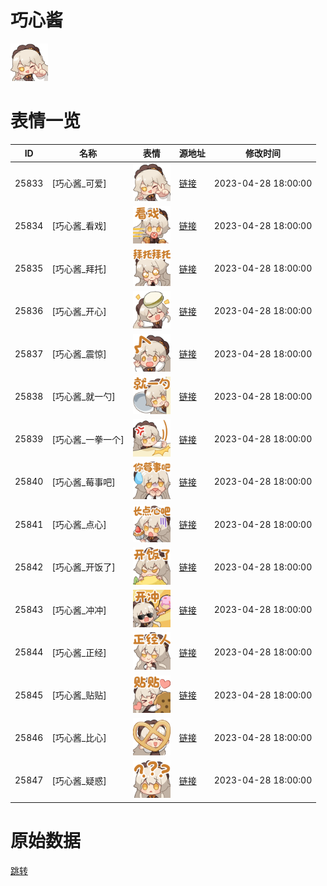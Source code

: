 # 巧心酱

<img src="./cover.png" height="60" alt="cover" />

# 表情一览

|ID|名称|表情|源地址|修改时间|
|----|----|----|----|----|
|25833|[巧心酱_可爱]|<img src="./pic/025833_%5B巧心酱_可爱%5D.png" height="60" alt="可爱"/>|[链接](https://i0.hdslb.com/bfs/garb/78fcb140aa4d7d831af7258a6153b5fa0afd9faf.png)|2023-04-28 18:00:00|
|25834|[巧心酱_看戏]|<img src="./pic/025834_%5B巧心酱_看戏%5D.png" height="60" alt="看戏"/>|[链接](https://i0.hdslb.com/bfs/garb/c4ae167978da449db9cf7c47baf5484f3b5b83ec.png)|2023-04-28 18:00:00|
|25835|[巧心酱_拜托]|<img src="./pic/025835_%5B巧心酱_拜托%5D.png" height="60" alt="拜托"/>|[链接](https://i0.hdslb.com/bfs/garb/4fbc16d27a897034a4c1bee215c999bcb1d9e184.png)|2023-04-28 18:00:00|
|25836|[巧心酱_开心]|<img src="./pic/025836_%5B巧心酱_开心%5D.png" height="60" alt="开心"/>|[链接](https://i0.hdslb.com/bfs/garb/e6ed93aec31ac866bbd6892fdcec2a53abe2e1fc.png)|2023-04-28 18:00:00|
|25837|[巧心酱_震惊]|<img src="./pic/025837_%5B巧心酱_震惊%5D.png" height="60" alt="震惊"/>|[链接](https://i0.hdslb.com/bfs/garb/a45801928eea3aff29149c217f60d71856f4b0ba.png)|2023-04-28 18:00:00|
|25838|[巧心酱_就一勺]|<img src="./pic/025838_%5B巧心酱_就一勺%5D.png" height="60" alt="就一勺"/>|[链接](https://i0.hdslb.com/bfs/garb/2f7a718c3f66379ebea5c433f02dc4885ec2b3d0.png)|2023-04-28 18:00:00|
|25839|[巧心酱_一拳一个]|<img src="./pic/025839_%5B巧心酱_一拳一个%5D.png" height="60" alt="一拳一个"/>|[链接](https://i0.hdslb.com/bfs/garb/0271793e7be25f2b90fffe633a55d6e0c78fc2f5.png)|2023-04-28 18:00:00|
|25840|[巧心酱_莓事吧]|<img src="./pic/025840_%5B巧心酱_莓事吧%5D.png" height="60" alt="莓事吧"/>|[链接](https://i0.hdslb.com/bfs/garb/a65b129fb54015fa3f1213ed7d787ef17de5af4b.png)|2023-04-28 18:00:00|
|25841|[巧心酱_点心]|<img src="./pic/025841_%5B巧心酱_点心%5D.png" height="60" alt="点心"/>|[链接](https://i0.hdslb.com/bfs/garb/c8b009d8de911834929b431f24b6c10b8d9f1487.png)|2023-04-28 18:00:00|
|25842|[巧心酱_开饭了]|<img src="./pic/025842_%5B巧心酱_开饭了%5D.png" height="60" alt="开饭了"/>|[链接](https://i0.hdslb.com/bfs/garb/4703a28fb8b86d365157ef79ef2a59a73612839a.png)|2023-04-28 18:00:00|
|25843|[巧心酱_冲冲]|<img src="./pic/025843_%5B巧心酱_冲冲%5D.png" height="60" alt="冲冲"/>|[链接](https://i0.hdslb.com/bfs/garb/76775c4908790f64402015013ea9d11811016829.png)|2023-04-28 18:00:00|
|25844|[巧心酱_正经]|<img src="./pic/025844_%5B巧心酱_正经%5D.png" height="60" alt="正经"/>|[链接](https://i0.hdslb.com/bfs/garb/aa5b8e44e099e339f556a1978a40c0323414b56a.png)|2023-04-28 18:00:00|
|25845|[巧心酱_贴贴]|<img src="./pic/025845_%5B巧心酱_贴贴%5D.png" height="60" alt="贴贴"/>|[链接](https://i0.hdslb.com/bfs/garb/2d77b30abeb8ca105caf66b822bddc41084e4927.png)|2023-04-28 18:00:00|
|25846|[巧心酱_比心]|<img src="./pic/025846_%5B巧心酱_比心%5D.png" height="60" alt="比心"/>|[链接](https://i0.hdslb.com/bfs/garb/16d3b4dca1ec2ae06fe0519aa0d33799e14b96e3.png)|2023-04-28 18:00:00|
|25847|[巧心酱_疑惑]|<img src="./pic/025847_%5B巧心酱_疑惑%5D.png" height="60" alt="疑惑"/>|[链接](https://i0.hdslb.com/bfs/garb/a0f1d601ad4c5fbee083f5f0d69293c6230aaa7c.png)|2023-04-28 18:00:00|

# 原始数据

[跳转](./raw.json)

